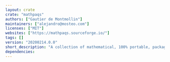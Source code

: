 ```yaml
---
layout: crate
crate: "mathpaqs"
authors: ["Gautier de Montmollin"]
maintainers: ["alejandro@mosteo.com"]
licenses: ["MIT"]
websites: ["https://mathpaqs.sourceforge.io/"]
tags: []
version: "20200214.0.0"
short_description: "A collection of mathematical, 100% portable, packages"
dependencies: 
---
```



